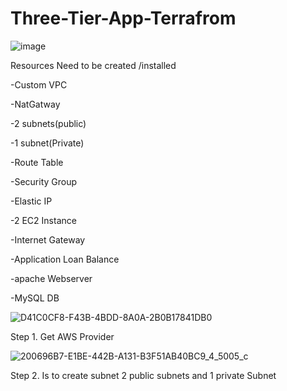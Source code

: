 # Three-Tier-App-Terrafrom

![image](https://github.com/rogerbarrow/Three-Tier-App-Terrafrom/assets/46138186/520e869e-d381-43f7-9de6-bb645da798b2)


Resources Need to be created /installed

-Custom VPC

-NatGatway 

-2 subnets(public)

-1 subnet(Private) 

-Route Table  

-Security Group

-Elastic IP

-2 EC2 Instance

-Internet Gateway

-Application Loan Balance

-apache Webserver

-MySQL DB

![D41C0CF8-F43B-4BDD-8A0A-2B0B17841DB0](https://github.com/rogerbarrow/Three-Tier-App-Terrafrom/assets/46138186/2b807596-304f-4c2d-9d0f-f5650973b758)

Step 1. Get AWS Provider 

![200696B7-E1BE-442B-A131-B3F51AB40BC9_4_5005_c](https://github.com/rogerbarrow/Three-Tier-App-Terrafrom/assets/46138186/9e57e839-6795-43e4-9620-dd9f3092b2fb)

Step 2. Is to create subnet  2 public subnets and 1 private Subnet
